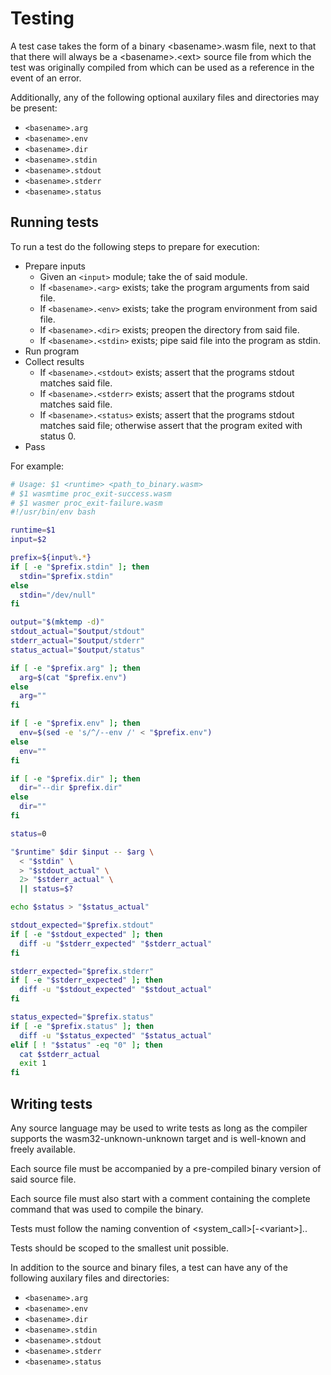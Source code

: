 # Testing

A test case takes the form of a binary \<basename\>.wasm file, next to that
that there will always be a \<basename\>.\<ext\> source file from which the
test was originally compiled from which can be used as a reference in the event
of an error.

Additionally, any of the following optional auxilary files and directories may
be present:
- `<basename>.arg`
- `<basename>.env`
- `<basename>.dir`
- `<basename>.stdin`
- `<basename>.stdout`
- `<basename>.stderr`
- `<basename>.status`

## Running tests

To run a test do the following steps to prepare for execution:

- Prepare inputs
  - Given an `<input>` module; take the <basename> of said module.
  - If `<basename>.<arg>` exists; take the program arguments from said file.
  - If `<basename>.<env>` exists; take the program environment from said file.
  - If `<basename>.<dir>` exists; preopen the directory from said file.
  - If `<basename>.<stdin>` exists; pipe said file into the program as stdin.
- Run program
- Collect results
  - If `<basename>.<stdout>` exists; assert that the programs stdout matches
    said file.
  - If `<basename>.<stderr>` exists; assert that the programs stdout matches
    said file.
  - If `<basename>.<status>` exists; assert that the programs stdout matches
    said file; otherwise assert that the program exited with status 0.
- Pass

For example:

```bash
# Usage: $1 <runtime> <path_to_binary.wasm>
# $1 wasmtime proc_exit-success.wasm
# $1 wasmer proc_exit-failure.wasm
#!/usr/bin/env bash

runtime=$1
input=$2

prefix=${input%.*}
if [ -e "$prefix.stdin" ]; then
  stdin="$prefix.stdin"
else
  stdin="/dev/null"
fi

output="$(mktemp -d)"
stdout_actual="$output/stdout"
stderr_actual="$output/stderr"
status_actual="$output/status"

if [ -e "$prefix.arg" ]; then
  arg=$(cat "$prefix.env")
else
  arg=""
fi

if [ -e "$prefix.env" ]; then
  env=$(sed -e 's/^/--env /' < "$prefix.env")
else
  env=""
fi

if [ -e "$prefix.dir" ]; then
  dir="--dir $prefix.dir"
else
  dir=""
fi

status=0

"$runtime" $dir $input -- $arg \
  < "$stdin" \
  > "$stdout_actual" \
  2> "$stderr_actual" \
  || status=$?

echo $status > "$status_actual"

stdout_expected="$prefix.stdout"
if [ -e "$stdout_expected" ]; then
  diff -u "$stderr_expected" "$stderr_actual"
fi

stderr_expected="$prefix.stderr"
if [ -e "$stderr_expected" ]; then
  diff -u "$stdout_expected" "$stdout_actual"
fi

status_expected="$prefix.status"
if [ -e "$prefix.status" ]; then
  diff -u "$status_expected" "$status_actual"
elif [ ! "$status" -eq "0" ]; then
  cat $stderr_actual
  exit 1
fi
```

## Writing tests

Any source language may be used to write tests as long as the compiler supports
the wasm32-unknown-unknown target and is well-known and freely available.

Each source file must be accompanied by a pre-compiled binary version of said
source file.

Each source file must also start with a comment containing the complete command
that was used to compile the binary.

Tests must follow the naming convention of \<system_call\>[-\<variant\>].<ext>.

Tests should be scoped to the smallest unit possible.

In addition to the source and binary files, a test can have any of the following
auxilary files and directories:

- `<basename>.arg`
- `<basename>.env`
- `<basename>.dir`
- `<basename>.stdin`
- `<basename>.stdout`
- `<basename>.stderr`
- `<basename>.status`

